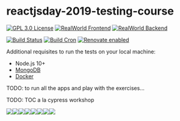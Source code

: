 # reactjsday-2019-testing-course

[![GPL 3.0 License][license-badge]][license]
[![RealWorld Frontend](https://img.shields.io/badge/realworld-frontend-%23783578.svg)](http://realworld.io)
[![RealWorld Backend](https://img.shields.io/badge/realworld-backend-%23783578.svg)](http://realworld.io)


[![Build Status](https://travis-ci.com/NoriSte/reactjsday-2019-testing-course.svg?branch=master)](https://travis-ci.com/NoriSte/reactjsday-2019-testing-course)
[![Build Cron](https://img.shields.io/badge/build%20cron-weekly-44cc11.svg)](https://travis-ci.com/NoriSte/reactjsday-2019-testing-course)
[![Renovate enabled](https://img.shields.io/badge/renovate-enabled-brightgreen.svg)](https://renovatebot.com/)

Additional requisites to run the tests on your local machine:

- Node.js 10+
- [MongoDB](https://docs.mongodb.com/manual/installation/#tutorials)
- [Docker](https://docs.docker.com/install/)


TODO: to run all the apps and play with the exercises...

TODO: TOC a la cypress workshop

[license]: https://github.com/NoriSte/reactjsday-2019-testing-course/blob/master/README.md#license
[license-badge]: https://img.shields.io/badge/license-GPL%203.0%20License-blue.svg?style=flat-square

[![](https://sourcerer.io/fame/NoriSte/NoriSte/reactjsday-2019-testing-course/images/0)](https://sourcerer.io/fame/NoriSte/NoriSte/reactjsday-2019-testing-course/links/0)[![](https://sourcerer.io/fame/NoriSte/NoriSte/reactjsday-2019-testing-course/images/1)](https://sourcerer.io/fame/NoriSte/NoriSte/reactjsday-2019-testing-course/links/1)[![](https://sourcerer.io/fame/NoriSte/NoriSte/reactjsday-2019-testing-course/images/2)](https://sourcerer.io/fame/NoriSte/NoriSte/reactjsday-2019-testing-course/links/2)[![](https://sourcerer.io/fame/NoriSte/NoriSte/reactjsday-2019-testing-course/images/3)](https://sourcerer.io/fame/NoriSte/NoriSte/reactjsday-2019-testing-course/links/3)[![](https://sourcerer.io/fame/NoriSte/NoriSte/reactjsday-2019-testing-course/images/4)](https://sourcerer.io/fame/NoriSte/NoriSte/reactjsday-2019-testing-course/links/4)[![](https://sourcerer.io/fame/NoriSte/NoriSte/reactjsday-2019-testing-course/images/5)](https://sourcerer.io/fame/NoriSte/NoriSte/reactjsday-2019-testing-course/links/5)[![](https://sourcerer.io/fame/NoriSte/NoriSte/reactjsday-2019-testing-course/images/6)](https://sourcerer.io/fame/NoriSte/NoriSte/reactjsday-2019-testing-course/links/6)[![](https://sourcerer.io/fame/NoriSte/NoriSte/reactjsday-2019-testing-course/images/7)](https://sourcerer.io/fame/NoriSte/NoriSte/reactjsday-2019-testing-course/links/7)

